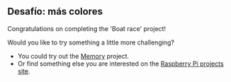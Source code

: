 ## Desafío: más colores

Congratulations on completing the 'Boat race' project!

Would you like to try something a little more challenging?

- You could try out the [Memory](https://projects.raspberrypi.org/en/projects/memory) project.
- Or find something else you are interested on the [Raspberry Pi projects site](https://projects.raspberrypi.org/en/).